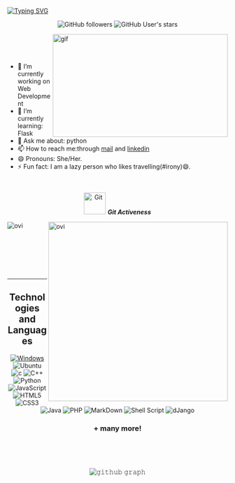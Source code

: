 [![Typing SVG](https://readme-typing-svg.herokuapp.com/?lines=I'm+Anunaya;I'm+an+AI+enthusiastist!&center=true&font=Architects+Daughter&size=40&width=1200)](https://git.io/typing-svg)

<p align=center>
 <img alt="GitHub followers" src="https://img.shields.io/github/followers/Anunaya07?color=g&logo=github&style=for-the-badge">
 <!-- <img src="https://gpvc.arturio.dev/AKSHATNEMA" alt="profile views"> -->
  <img alt="GitHub User's stars" src="https://img.shields.io/github/stars/Anunaya07?affiliations=OWNER&color=B&logo=github&style=for-the-badge">
  
</p>
<!-- https://camo.githubusercontent.com/992babdffd8c74a1502de375fbdf7e4d54773242/68747470733a2f2f6d656469612e67697068792e636f6d2f6d656469612f53576f536b4e36447854737a71494b4571762f67697068792e676966 -->
<img src="gif.gif" width="400px" height="235px" alt=gif align="right"> 
<br />
<br>
<br>

  - 🔭 I’m currently working on Web Development
  - 🌱 I’m currently learning: Flask
  - 💬 Ask me about: python
  - 📫 How to reach me:through [mail](mailto:20BCS001@iiitdmj.ac.in) and [linkedin](https://www.linkedin.com/in/anunaya-a-a01b56202/)
  - 😄 Pronouns: She/Her.
  - ⚡ Fun fact: I am a lazy person who likes travelling(#irony)😄.

<br />

<!-- <br />
<br />
<br>
<img src="https://camo.githubusercontent.com/992babdffd8c74a1502de375fbdf7e4d54773242/68747470733a2f2f6d656469612e67697068792e636f6d2f6d656469612f53576f536b4e36447854737a71494b4571762f67697068792e676966" width="400px" alt=gif align="right"> 
<br />

-🔭 I’m currently working on Web Development
-🌱 I’m currently learning: Express JS
-💬 Ask me about: python
-📫 How to reach me:through [gmail](mailto:20BCS001@iiitdmj.ac.in) and [linkedin](https://www.linkedin.com/in/anunaya-a-a01b56202/)
-😄 Pronouns: She/Her.
-⚡ Fun fact: I am a lazy person who likes travelling(#irony)😄.

<br />
<br />
<br />
<br /> -->


<p align="center">
 <img src="https://media.giphy.com/media/W5eoZHPpUx9sapR0eu/giphy.gif" width="50px" alt="Git"/>&nbsp;<i><b>Git Activeness</b></i></p>
 
<p><img align="left" src="https://github-readme-stats.vercel.app/api/top-langs?username=Anunaya07&show_icons=true&locale=en&layout=compact&theme=gruvbox" alt="ovi" /></p>
<p>&nbsp;<img align="right" src="https://github-readme-stats.vercel.app/api?username=Anunaya07&show_icons=true&locale=en&theme=gruvbox" alt="ovi" width="410" /></p>
<br><br><br><br><br>

<hr>

<h2 align="center">
Technologies and Languages </h2>
<div align="center">

[![Windows](https://img.shields.io/badge/Windows-0078D6?style=flat-square&logoColor=white)]()
![Ubuntu](https://img.shields.io/badge/Ubuntu-E95420?style=flat-square&logo=ubuntu&logoColor=white)
![c](https://img.shields.io/badge/C-00599C?style=flat-square&logo=c&logoColor=white)
![C++](https://img.shields.io/badge/-C++-007ACC?style=flat-square&logo=cplusplus&logoColor=white)
![Python](https://img.shields.io/badge/Python-14354C?style=flat-square&logo=python&logoColor=white)
![JavaScript](https://img.shields.io/badge/-JavaScript-black?style=flat-square&logo=javascript)
![HTML5](https://img.shields.io/badge/HTML5-E34F26?style=flat-square&logo=html5&logoColor=white)
![CSS3](https://img.shields.io/badge/CSS3-1572B6?style=flat-square&logo=css3&logoColor=white)
![Java](https://img.shields.io/badge/-Java-007396?style=flat-square&logo=java)
![PHP](https://img.shields.io/badge/PHP-777BB4?style=flat-square&logo=php&logoColor=white)
![MarkDown](https://img.shields.io/badge/Markdown-000000?style=flat-square&logo=markdown&logoColor=white)
![Shell Script](https://img.shields.io/badge/Shell_Script-121011?style=flat-square&logo=gnu-bash&logoColor=white)
![dJango](https://img.shields.io/badge/Django-092E20?style=flat-square&logo=django&logoColor=white)
<div>
<h3> + many more! </h3>
<br>
<br>
<br>


![𝚐𝚒𝚝𝚑𝚞𝚋 𝚐𝚛𝚊𝚙𝚑](https://activity-graph.herokuapp.com/graph?username=Anunaya07&theme=gruvbox&hide_border=true&area=true)
